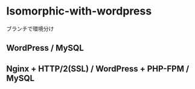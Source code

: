 # Isomorphic-with-wordpress
ブランチで環境分け

## WordPress / MySQL

## Nginx + HTTP/2(SSL) / WordPress + PHP-FPM / MySQL
